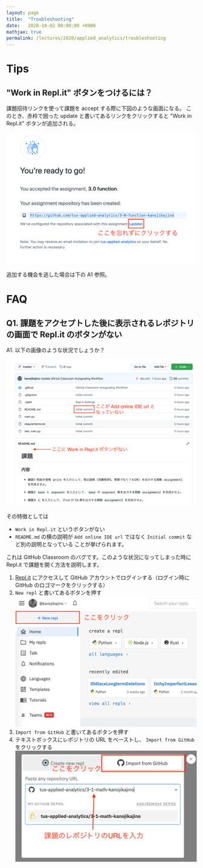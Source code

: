 ```yaml
---
layout: page
title:  "Troubleshooting"
date:   2020-10-02 00:00:00 +0900
mathjax: true
permalink: /lectures/2020/applied_analytics/troubleshooting
---
```


# Tips

## "Work in Repl.it" ボタンをつけるには？

課題招待リンクを使って課題を accept する際に下図のような画面になる。
このとき、赤枠で囲った update と書いてあるリンクをクリックすると "Work in Repl.it" ボタンが追加される。

![Work in Repl.it ボタン](troubleshooting_img/add_badge.png)

追加する機会を逃した場合は下の A1 参照。

# FAQ

## Q1. 課題をアクセプトした後に表示されるレポジトリの画面で Repl.it のボタンがない

A1. 以下の画像のような状況でしょうか？

![Repl.itのボタンがない](troubleshooting_img/no_replit/no_replit_button.png)

その特徴としては
- `Work in Repl.it` というボタンがない
- `README.md` の横の説明が `Add online IDE url` ではなく `Initial commit` など別の説明となっている
ことが挙げられます。

これは GitHub Classroom のバグです。このような状況になってしまった時に Repl.it で課題を開く方法を説明します。

1. [Repl.it](https://repl.it) にアクセスして GitHub アカウントでログインする（ログイン時に GitHub のロゴマークをクリックする）
1. `New repl` と書いてあるボタンを押す
![Repl.it home](troubleshooting_img/no_replit/replit_home.png)
1. `Import from GitHub` と書いてあるボタンを押す
1. テキストボックスにレポジトリの URL をペーストし、 `Import from GitHub` をクリックする
![Import from GitHub](troubleshooting_img/no_replit/import_from_github.png)

